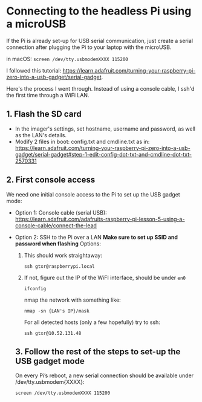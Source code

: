 # Connecting to the headless Pi using a microUSB

If the Pi is already set-up for USB serial communication, just create a serial connection after plugging the Pi to your laptop with the microUSB.

in macOS: `screen /dev/tty.usbmodemXXXX 115200`


I followed this tutorial: https://learn.adafruit.com/turning-your-raspberry-pi-zero-into-a-usb-gadget/serial-gadget.

Here's the process I went through. Instead of using a console cable, I ssh'd the first time through a WiFi LAN.

## 1. Flash the SD card

- In the imager's settings, set hostname, username and password, as well as the LAN's details.
- Modify 2 files in boot: config.txt and cmdline.txt as in:
https://learn.adafruit.com/turning-your-raspberry-pi-zero-into-a-usb-gadget/serial-gadget#step-1-edit-config-dot-txt-and-cmdline-dot-txt-2570331

## 2. First console access

We need one initial console access to the Pi to set up the USB gadget mode:

- Option 1: Console cable (serial USB): https://learn.adafruit.com/adafruits-raspberry-pi-lesson-5-using-a-console-cable/connect-the-lead
    
- Option 2: SSH to the Pi over a LAN
    **Make sure to set up SSID and password when flashing**
    Options:
    
    1. This should work straightaway:
        
        `ssh gtxr@raspberrypi.local`
        
    2. If not, figure out the IP of the WiFI interface, should be under `en0`
        
        `ifconfig`
        
        nmap the network with something like:
        
        `nmap -sn {LAN's IP}/mask`
        
        For all detected hosts (only a few hopefully) try to ssh:
        
        `ssh gtxr@10.52.131.48`
       
  ## 3. Follow the rest of the steps to set-up the USB gadget mode
  
  On every Pi’s reboot, a new serial connection should be available under /dev/tty.usbmodem{XXXX}:
  
  `screen /dev/tty.usbmodemXXXX 115200`

